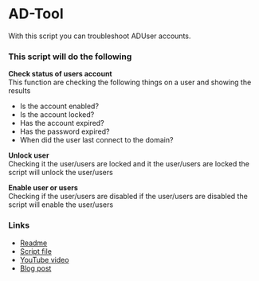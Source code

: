 ﻿# AD-Tool
With this script you can troubleshoot ADUser accounts. 
  
### This script will do the following 
**Check status of users account**  
This function are checking the following things on a user and showing the results
- Is the account enabled?
- Is the account locked?
- Has the account expired?
- Has the password expired?
- When did the user last connect to the domain?

**Unlock user**  
Checking it the user/users are locked and it the user/users are locked the script will unlock the user/users  

**Enable user or users**  
Checking if the user/users are disabled if the user/users are disabled the script will enable the user/users
### Links
- [Readme](https://github.com/rstolpe/PowerShell-Scripts/blob/main/Windows/AD-Tool.md)
- [Script file](https://github.com/rstolpe/PowerShell-Scripts/blob/main/Windows/AD-Tool.ps1)
- [YouTube video](https://youtu.be/IVy4IBaB_qM)
- [Blog post](https://stolpe.io/created-a-adtool-in-powershell/)